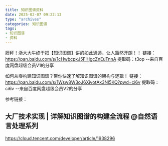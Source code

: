 ```yaml
---
title: 知识图谱资料
date: 2025-02-07 09:22:13
type: "archives"
categories: 知识图谱
tags:
- 知识图谱
- 资料
---
```

膜拜！浙大大牛终于把【知识图谱】讲的如此通透，让人豁然开朗！！	链接：https://pan.baidu.com/s/1cHwbcpxJ5FlHgcZnEuTnnA
提取码：t3op
--来自百度网盘超级会员V1的分享


如何从零构建知识图谱？带你快速了解知识图谱的架构与逻辑！ 链接：https://pan.baidu.com/s/1Wsw8W3oJ6XivotAx3Nl5KQ?pwd=ci6v 
提取码：ci6v 
--来自百度网盘超级会员V2的分享  


参考链接：

## 大厂技术实现 | 详解知识图谱的构建全流程 @自然语言处理系列
https://cloud.tencent.com/developer/article/1938296

##